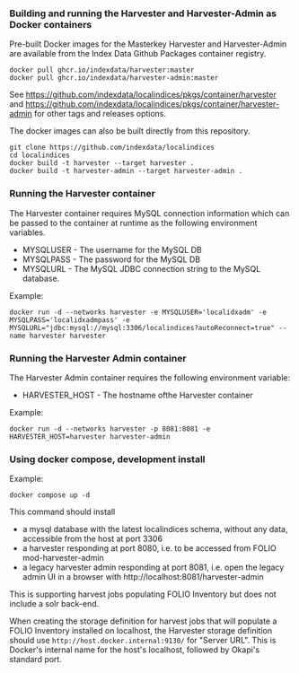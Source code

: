 ### Building and running the Harvester and Harvester-Admin as Docker containers

Pre-built Docker images for the Masterkey Harvester and Harvester-Admin are available from
the Index Data Github Packages container registry.

```
docker pull ghcr.io/indexdata/harvester:master
docker pull ghcr.io/indexdata/harvester-admin:master
```

See https://github.com/indexdata/localindices/pkgs/container/harvester and 
https://github.com/indexdata/localindices/pkgs/container/harvester-admin for other
tags and releases options.


The docker images can also be built directly from this repository.

```
git clone https://github.com/indexdata/localindices
cd localindices
docker build -t harvester --target harvester . 
docker build -t harvester-admin --target harvester-admin .
```


### Running the Harvester container 

The Harvester container requires MySQL connection information which can
be passed to the container at runtime as the following environment variables.

* MYSQLUSER - The username for the MySQL DB
* MYSQLPASS - The password for the MySQL DB
* MYSQLURL  - The MySQL JDBC connection string to the MySQL database.

Example:

```
docker run -d --networks harvester -e MYSQLUSER='localidxadm' -e MYSQLPASS='localidxadmpass' -e MYSQLURL="jdbc:mysql://mysql:3306/localindices?autoReconnect=true" --name harvester harvester

```

### Running the Harvester Admin container

The Harvester Admin container requires the following environment variable:

* HARVESTER_HOST - The hostname ofthe Harvester container 

Example:

```
docker run -d --networks harvester -p 8081:8081 -e HARVESTER_HOST=harvester harvester-admin
```

### Using docker compose, development install

Example:

```
docker compose up -d
```

This command should install

* a mysql database with the latest localindices schema, without any data, accessible from the host at port 3306
* a harvester responding at port 8080, i.e. to be accessed from FOLIO mod-harvester-admin
* a legacy harvester admin responding at port 8081, i.e. open the legacy admin UI in a browser
  with http://localhost:8081/harvester-admin

This is supporting harvest jobs populating FOLIO Inventory but does not include a solr back-end.

When creating the storage definition for harvest jobs that will populate a FOLIO Inventory installed on localhost, the
Harvester storage definition should use `http://host.docker.internal:9130/`  for "Server URL". This is Docker's internal
name for the host's localhost, followed by Okapi's standard port. 


